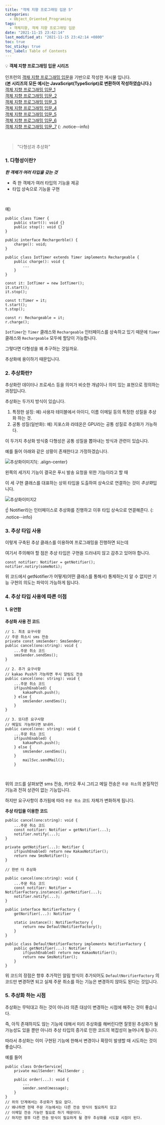 ```yaml
---
title: "객체 지향 프로그래밍 입문 5"
categories:
  - Object_Oriented_Programing
tags:
  - 객체지향, 객체 지향 프로그래밍 입문
date: "2021-11-15 23:42:14"
last_modified_at: "2021-11-15 23:42:14 +0800"
toc: true
toc_sticky: true
toc_label: Table of Contents
---
```


💡 **객체 지향 프로그래밍 입문 시리즈**
<br><br> 인프런의 [객채 지향 프로그래밍 입문](https://www.inflearn.com/course/%EA%B0%9D%EC%B2%B4-%EC%A7%80%ED%96%A5-%ED%94%84%EB%A1%9C%EA%B7%B8%EB%9E%98%EB%B0%8D-%EC%9E%85%EB%AC%B8)을 기반으로 작성한 게시물 입니다.
<br> **(본 시리즈의 모든 예시는 JavaScript(TypeScript)로 변환하여 작성하였습니다.)**
<br> [객체 지향 프로그래밍 입문_1](https://kljopu.github.io/object_oriented_programing/oop_start_1/)
<br> [객체 지향 프로그래밍 입문_2](https://kljopu.github.io/object_oriented_programing/oop_start_2/)
<br> [객체 지향 프로그래밍 입문\_3](https://kljopu.github.io/object_oriented_programing/oop_start_3/)
<br> [객체 지향 프로그래밍 입문\_4](https://kljopu.github.io/object_oriented_programing/oop_start_4/)
<br> [객체 지향 프로그래밍 입문\_5](https://kljopu.github.io/object_oriented_programing/oop_start_5/)
<br> [객체 지향 프로그래밍 입문\_6](https://kljopu.github.io/object_oriented_programing/oop_start_6/)
<br> [객체 지향 프로그래밍 입문\_7](https://www.notion.so/_7-35065f3f7f65490cada89ccfe6825d28)
{: .notice--info}

<br>

> "다형성과 추상화"

### 1. 다형성이란?

***한 객체가 여러 타입을 갖는 것***
<br>

- 즉 한 객체가 여러 타입의 기능을 제공
- 타입 상속으로 기능을 구현
<br>

예)

```tsx
public class Timer {
    public start(): void {}
    public stop(): void {}
}

public interface Rechargerble() {
    charge(): void;
}

public class IotTimer extends Timer implements Rechargeable {
    public charge(): void {
        ...	
    }
}

const it: IotTimer = new IotTimer();
it.start();
it.stop();

const t:Timer = it;
t.start();
t.stop();

const r: Rechargeable = it;
r.charge();
```

`IotTimer`는 `Timer` 클래스와 `Rechargeable` 인터페이스를 상속하고 있기 때문에 `Timer` 클래스와 `Rechargeable` 모두에 할당이 가능합니다.

그렇다면 다형성을 왜 추구하는 것일까요.

추상화에 용이하기 때문입니다.
<br>

### 2. 추상화란?

추상화란 데이터나 프로세스 등을 의미가 비슷한 개념이나 의미 있는 표현으로 정의하는 과정입니다.

추상화는 두가지 방식이 있습니다.

1. 특정한 설징: 예) 사용자 테이블에서 아이디, 이름 이메일 등의 특정한 성질을 추상화 하는 것.
2. 공통 성질(일반화): 예) 지포스와 라데온은 GPU라는 공통 성질로 추상화가 가능하다.

이 두가지 추상화 방식중 다형성은 공통 성질을 뽑아내는 방식과 관련이 있습니다.

예를 들어 아래와 같은 상황이 존재한다고 가정하겠습니다.

![추상화이미지1](/assets/images/posts/oop5_abstract1.png){: .align-center}
<br>

왼쪽의 세가지 기능이 결국은 푸시 발송 요청을 위한 기능이라고 할 때

이 세 구현 클래스를 대표하는 상위 타입을 도출하여 상속으로 연결하는 것이 *추상화*입니다.

![추상화이미지2](/assets/images/posts/oop5_abstract2.png)

:point_up: Notifier라는 인터페이스로 추상화를 진행하고 이후 타입 상속으로 연결해준다.
{: .notice--info}
<br>

### 3. 추상 타입 사용

이렇게 구축된 추상 클래스를 이용하여 프로그래밍을 진행하면 되는데

여기서 주의해야 할 점은 추상 타입은 구현을 드러내지 않고 감추고 있어야 합니다.

```tsx
const notifier: Notifier = getNotifier();
notifier.notiry(someNoti);
```

위 코드에서 getNotifier가 어떻게(어떤 클래스를 통해서) 통제하는지 알 수 없지만 기능 구현의 의도는 파악이 가능하게 됩니다.

### 4. 추상 타입 사용에 따른 이점

#### 1. 유연함
    
**추상화 사용 전 코드**

```tsx
// 1. 최초 요구사항
// 주문 취소시 sms 전송
private const smsSender: SmsSender;
public cancel(ono:string): void {
    ...주문 취소 코드
    smsSender.sendSms();
}
    
// 2. 추가 요구사항
// kakao Push가 가능하면 푸시 알림도 전송
public cancel(ono: string): void {
    ...주문 취소 코드
    if(pushEnabled) {
        kakaoPush.push();
    } else {
        smsSender.sendSms();
    }
}
    
// 3. 또다른 요구사항
// 메일도 가능하다면 보내라.
public cancel(ono: string): void {
    ...주문 취소 코드
    if(pushEnabled) {
        kakaoPush.push();
    } else {
        smsSender.sendSms();
    }
        mailSvc.sendMail();
    }
```
<br>
    
위의 코드를 살펴보면 sms 전송, 카카오 푸시 그리고 메일 전송은 `주문 취소`의 본질적인 기능과 전혀 상관이 없는 기능입니다. 

하지만 요구사항이 추가됨에 따라 `주문 취소` 코드 자체가 변화하게 됩니다.
    
**추상 타입을 이용한 코드**
    
```tsx
public cancel(ono:string): void {
    ...주문 취소 코드
    const notifier: Notifier = getNotifier(...);
    notifier.notify(...);
}
    
private getNotifier(...): Notifier {
    if(pushEnabled) return new KakaoNotifier();
    return new SmsNotifier();
}
    
// 한번 더 추상화
    
public cancel(ono:string): void {
    ...주문 취소 코드
    const notifier: Notifier = NotifierFactory.instance().getNotifier(...);
    notifier.notify(...);
}
    
public interface NotifierFactory {
    getNorifier(...): Notifier
    	
    static instance(): NotifierFactory {
        return new DefaultNotifierFactory();
    }
}
    
public class DefaultNotifierFactory implements NotifierFactory {
    public getNotifier(...): Notifier {
        if(pushEnabled) return new KakaoNotifier();
        return new SmsNotifier();
    }
}
```
    
위 코드의 장점은 향후 추가적인 알림 방식이 추가되어도 `DefaultNorifierFactory` 의 코드만 변경하면 되고 실제 주문 취소를 하는 기능은 변경하지 않아도 된다는 것입니다.
    

### 5. 추상화 하는 시점

추상화는 무턱대고 하는 것이 아니라 의존 대상이 변경하는 시점에 해주는 것이 좋습니다.

즉, 아직 존재하지도 않는 기능에 대해서 미리 추상화를 해버린다면 잘못된 추상화가 될 가능성도 있을 뿐만 아니라 추상 타입의 증가로 인한 코드의 복잡성이 늘어나게 됩니다.

따라서 추상화는 이미 구현된 기능에 한해서 변경이나 확장이 발생할 때 시도하는 것이 좋습니다.
<br>

예를 들어

```tsx
public class OrderService{
    private mailSender: MailSender ;

    public order(...): void {
        ...
        sender.send(message);		
    }
}
// 위의 단계에서는 추상화가 필요 없다.
// 왜나하면 현재 주문 기능에서는 다른 전송 방식이 필요하지 않고
// 이메일 전송 기능만 필요로 하기 때문이다.
// 하지만 향후 다른 전송 방식이 필요하게 될 경우 추상화를 시도할 시점이 된다.
```